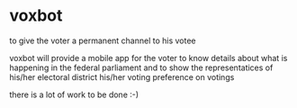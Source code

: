 # voxbot
to give the voter a permanent channel to his votee

voxbot will provide a mobile app for the voter to know details about what is happening in the federal parliament and to show the representatices of his/her electoral district his/her voting preference on votings

there is a lot of work to be done :-)

